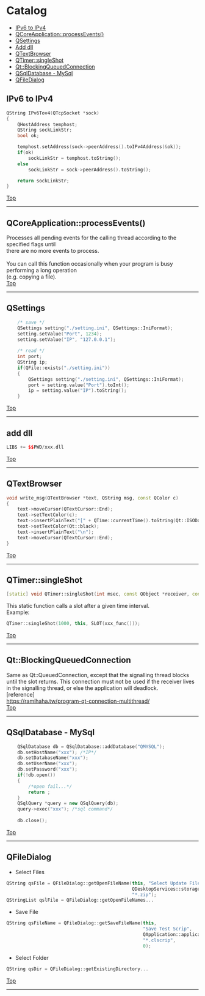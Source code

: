 # Catalog
* [IPv6 to IPv4](#IPv6-to-IPv4)
* [QCoreApplication::processEvents()](#QCoreApplicationprocessEvents)
* [QSettings](#QSettings)
* [Add dll](#add-dll)
* [QTextBrowser](#QTextBrowser)
* [QTimer::singleShot](#QTimersingleShot)
* [Qt::BlockingQueuedConnection](#QtBlockingQueuedConnection)
* [QSqlDatabase - MySql](#QSqlDatabase---MySql)
* [QFileDialog](#QFileDialog)

## IPv6 to IPv4

```cpp
QString IPv6Tov4(QTcpSocket *sock)
{
    QHostAddress temphost;
    QString sockLinkStr;
    bool ok;

    temphost.setAddress(sock->peerAddress().toIPv4Address(&ok));
    if(ok)
        sockLinkStr = temphost.toString();
    else
        sockLinkStr = sock->peerAddress().toString();

    return sockLinkStr;
}
```
[Top](#Catalog)  

***

## QCoreApplication::processEvents()
Processes all pending events for the calling thread according to the specified flags until<br>
there are no more events to process.<br>
<br>
You can call this function occasionally when your program is busy performing a long operation<br>
(e.g. copying a file).<br>
[Top](#Catalog)  
***

## QSettings 
```cpp
    /* save */
    QSettings setting("./setting.ini", QSettings::IniFormat);
    setting.setValue("Port", 1234);
    setting.setValue("IP", "127.0.0.1");    
    
    /* read */
    int port;
    QString ip;
    if(QFile::exists("./setting.ini"))
    {
        QSettings setting("./setting.ini", QSettings::IniFormat);
        port = setting.value("Port").toInt();
        ip = setting.value("IP").toString();
    }
```
[Top](#Catalog) 
***
## add dll   
```c++
LIBS += $$PWD/xxx.dll
```  
[Top](#Catalog) 
***
## QTextBrowser
```c++
void write_msg(QTextBrowser *text, QString msg, const QColor c)
{
    text->moveCursor(QTextCursor::End);
    text->setTextColor(c);
    text->insertPlainText("[" + QTime::currentTime().toString(Qt::ISODate) + "] " + msg);
    text->setTextColor(Qt::black);
    text->insertPlainText("\n");
    text->moveCursor(QTextCursor::End);
}
```
[Top](#Catalog)   
***
## QTimer::singleShot
```c++
[static] void QTimer::singleShot(int msec, const QObject *receiver, const char *member)
```
This static function calls a slot after a given time interval.  
Example:
```c++
QTimer::singleShot(1000, this, SLOT(xxx_func()));  
```
[Top](#Catalog)   
***
## Qt::BlockingQueuedConnection
Same as Qt::QueuedConnection, except that the signalling thread blocks until the slot returns. This connection must not be used if the receiver lives in the signalling thread, or else the application will deadlock.  
[reference]<br> 
    https://ramihaha.tw/program-qt-connection-multithread/  
[Top](#Catalog) 
***
## QSqlDatabase - MySql
```c++
    QSqlDatabase db = QSqlDatabase::addDatabase("QMYSQL");
    db.setHostName("xxx"); /*IP*/
    db.setDatabaseName("xxx");
    db.setUserName("xxx");
    db.setPassword("xxx");
    if(!db.open())
    {   
        /*open fail...*/
        return ;
    }
    QSqlQuery *query = new QSqlQuery(db);
    query->exec("xxx"); /*sql command*/
    
    db.close();
```
[Top](#Catalog)  
***
## QFileDialog
- Select Files
```cpp
QString qsFile = QFileDialog::getOpenFileName(this, "Select Update File", 
                                              QDesktopServices::storageLocation(QDesktopServices::DesktopLocation), 
                                              "*.zip");
QStringList qslFile = QFileDialog::getOpenFileNames...
```
- Save File
```cpp
QString qsFileName = QFileDialog::getSaveFileName(this, 
                                                  "Save Test Scrip", 
                                                  QApplication::applicationDirPath(), 
                                                  "*.clscrip", 
                                                  0);

```
- Select Folder
```cpp
QString qsDir = QFileDialog::getExistingDirectory...

```
[Top](#Catalog)  
***

